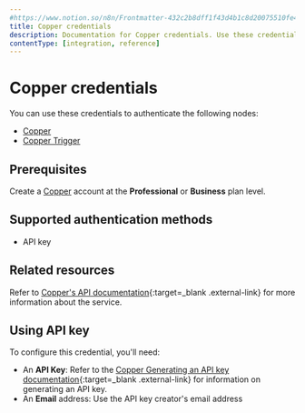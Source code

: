 ```yaml
---
#https://www.notion.so/n8n/Frontmatter-432c2b8dff1f43d4b1c8d20075510fe4
title: Copper credentials
description: Documentation for Copper credentials. Use these credentials to authenticate Copper in n8n, a workflow automation platform.
contentType: [integration, reference]
---
```


# Copper credentials

You can use these credentials to authenticate the following nodes:

- [Copper](/integrations/builtin/app-nodes/n8n-nodes-base.copper.md)
- [Copper Trigger](/integrations/builtin/trigger-nodes/n8n-nodes-base.coppertrigger.md)

## Prerequisites

Create a [Copper](https://www.copper.com/) account at the **Professional** or **Business** plan level.

## Supported authentication methods

- API key

## Related resources

Refer to [Copper's API documentation](https://developer.copper.com/){:target=_blank .external-link} for more information about the service.

## Using API key

To configure this credential, you'll need:

- An **API Key**: Refer to the [Copper Generating an API key documentation](https://support.copper.com/en/articles/8823347-generating-an-api-key){:target=_blank .external-link} for information on generating an API key.
- An **Email** address: Use the API key creator's email address

